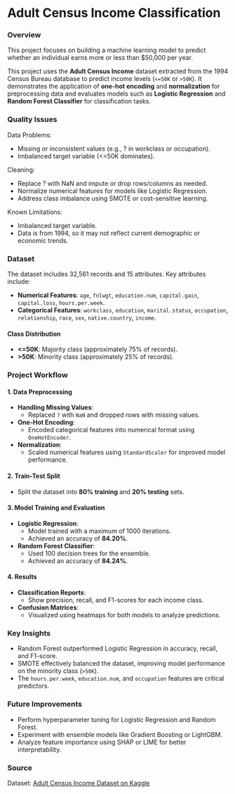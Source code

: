 # Adult Census Income Classification

### Overview

This project focuses on building a machine learning model to predict whether an individual earns more or less than $50,000 per year. 

This project uses the **Adult Census Income** dataset extracted from the 1994 Census Bureau database to predict income levels (`<=50K` or `>50K`). It demonstrates the application of **one-hot encoding** and **normalization** for preprocessing data and evaluates models such as **Logistic Regression** and **Random Forest Classifier** for classification tasks. 

### Quality Issues

Data Problems:
- Missing or inconsistent values (e.g., ? in workclass or occupation).
- Imbalanced target variable (<=50K dominates).

Cleaning:
- Replace ? with NaN and impute or drop rows/columns as needed.
- Normalize numerical features for models like Logistic Regression.
- Address class imbalance using SMOTE or cost-sensitive learning.

Known Limitations:
- Imbalanced target variable.
- Data is from 1994, so it may not reflect current demographic or economic trends.

### Dataset

The dataset includes 32,561 records and 15 attributes. Key attributes include:
- **Numerical Features**: `age`, `fnlwgt`, `education.num`, `capital.gain`, `capital.loss`, `hours.per.week`.
- **Categorical Features**: `workclass`, `education`, `marital.status`, `occupation`, `relationship`, `race`, `sex`, `native.country`, `income`.

#### Class Distribution
- **<=50K**: Majority class (approximately 75% of records).
- **>50K**: Minority class (approximately 25% of records).

### Project Workflow

#### 1. Data Preprocessing
- **Handling Missing Values**:
  - Replaced `?` with `NaN` and dropped rows with missing values.
- **One-Hot Encoding**:
  - Encoded categorical features into numerical format using `OneHotEncoder`.
- **Normalization**:
  - Scaled numerical features using `StandardScaler` for improved model performance.

#### 2. Train-Test Split
- Split the dataset into **80% training** and **20% testing** sets.

#### 3. Model Training and Evaluation
- **Logistic Regression**:
  - Model trained with a maximum of 1000 iterations.
  - Achieved an accuracy of **84.20%**.
- **Random Forest Classifier**:
  - Used 100 decision trees for the ensemble.
  - Achieved an accuracy of **84.24%**.

#### 4. Results
- **Classification Reports**:
  - Show precision, recall, and F1-scores for each income class.
- **Confusion Matrices**:
  - Visualized using heatmaps for both models to analyze predictions.

### Key Insights
- Random Forest outperformed Logistic Regression in accuracy, recall, and F1-score.
- SMOTE effectively balanced the dataset, improving model performance on the minority class (`>50K`).
- The `hours.per.week`, `education.num`, and `occupation` features are critical predictors.

### Future Improvements
- Perform hyperparameter tuning for Logistic Regression and Random Forest.
- Experiment with ensemble models like Gradient Boosting or LightGBM.
- Analyze feature importance using SHAP or LIME for better interpretability.

### Source

Dataset: [Adult Census Income Dataset on Kaggle](https://www.kaggle.com/datasets/uciml/adult-census-income)
